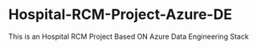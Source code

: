 # Hospital-RCM-Project-Azure-DE
This is an Hospital RCM Project Based ON Azure Data Engineering Stack 
